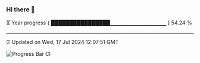 ### Hi there 👋

⏳ Year progress { ████████████████▁▁▁▁▁▁▁▁▁▁▁▁▁▁ } 54.24 %

---

⏰ Updated on Wed, 17 Jul 2024 12:07:51 GMT

![Progress Bar CI](https://github.com/liununu/liununu/workflows/Progress%20Bar%20CI/badge.svg)
